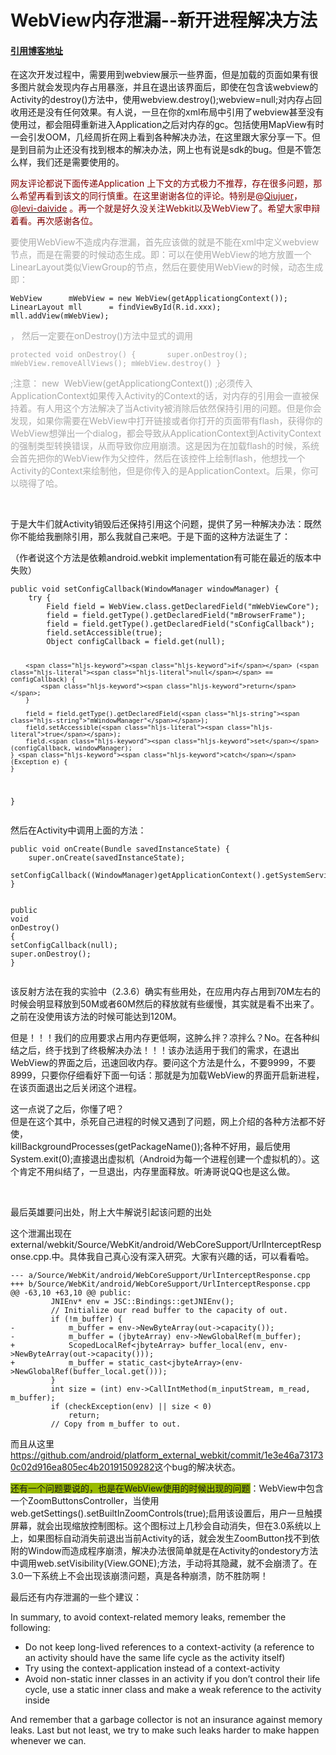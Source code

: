 <h1>WebView内存泄漏--新开进程解决方法</h1>

<h4>
<a href="https://my.oschina.net/zhibuji/blog/100580">引用博客地址</a>
</h4>

<div class="BlogContent clearfix">
                    <p>在这次开发过程中，需要用到webview展示一些界面，但是加载的页面如果有很多图片就会发现内存占用暴涨，并且在退出该界面后，即使在包含该webview的Activity的destroy()方法中，使用webview.destroy();webview=null;对内存占回收用还是没有任何效果。有人说，一旦在你的xml布局中引用了webview甚至没有使用过，都会阻碍重新进入Application之后对内存的gc。包括使用MapView有时一会引发OOM，几经周折在网上看到各种解决办法，在这里跟大家分享一下。但是到目前为止还没有找到根本的解决办法，网上也有说是sdk的bug。但是不管怎么样，我们还是需要使用的。</p> 
<p><span style="color:#800000">网友评论都说下面传递Application 上下文的方式极力不推荐，存在很多问题，那么希望再看到该文的同行慎重。在这里谢谢各位的评论。特别是@</span><a href="https://my.oschina.net/qiujuer" target="_blank" rel="nofollow"><span style="color:#800000">Qiujuer</span></a><span style="color:#800000">， @</span><a href="https://my.oschina.net/u/1015336" target="_blank" rel="nofollow"><span style="color:#800000">levi-daivide</span></a><span style="color:#800000">&nbsp;。再一个就是好久没关注Webkit以及WebView了。希望大家申辩着看。再次感谢各位。</span></p> 
<p><span style="color:#A9A9A9">要使用WebView不造成内存泄漏，首先应该做的就是不能在xml中定义webview节点，而是在需要的时候动态生成。即：可以在使用WebView的地方放置一个LinearLayout类似ViewGroup的节点，然后在要使用WebView的时候，动态生成即：</span></p> 
<pre class="hljs actionscript"><code class="hljs actionscript">WebView      mWebView = <span class="hljs-keyword"><span class="hljs-keyword">new</span></span> WebView(getApplicationgContext()); 
LinearLayout mll      = findViewById(R.id.xxx); 
mll.addView(mWebView);</code></pre> 
<p><span style="color:#A9A9A9">， 然后一定要在onDestroy()方法中显式的调用 </span></p> 
<pre class="hljs less"><span style="color:#A9A9A9"><code class="hljs less"><span class="hljs-selector-tag"><span class="hljs-selector-tag">protected</span></span> <span class="hljs-selector-tag"><span class="hljs-selector-tag">void</span></span> <span class="hljs-selector-tag"><span class="hljs-selector-tag">onDestroy</span></span>() { &nbsp; &nbsp; &nbsp; super<span class="hljs-selector-class"><span class="hljs-selector-class">.onDestroy</span></span>(); mWebView<span class="hljs-selector-class"><span class="hljs-selector-class">.removeAllViews</span></span>(); mWebView<span class="hljs-selector-class"><span class="hljs-selector-class">.destroy</span></span>() }</code></span></pre> 
<p><span style="color:#A9A9A9">;注意： new&nbsp; WebView(getApplicationgContext()) ;必须传入ApplicationContext如果传入Activity的Context的话，对内存的引用会一直被保持着。有人用这个方法解决了当Activity被消除后依然保持引用的问题。但是你会发现，如果你需要在WebView中打开链接或者你打开的页面带有flash，获得你的WebView想弹出一个dialog，都会导致从ApplicationContext到ActivityContext的强制类型转换错误，从而导致你应用崩溃。这是因为在加载flash的时候，系统会首先把你的WebView作为父控件，然后在该控件上绘制flash，他想找一个Activity的Context来绘制他，但是你传入的是ApplicationContext。后果，你可以晓得了哈。</span></p> 
<p>&nbsp;</p> 
<p>于是大牛们就Activity销毁后还保持引用这个问题，提供了另一种解决办法：既然你不能给我删除引用，那么我就自己来吧。于是下面的这种方法诞生了：</p> 
<p>（作者说这个方法是依赖<span style="background-color:#FFFFFF">android.webkit&nbsp;</span><span style="background-color:#FFFFFF">implementation有可能在最近的版本中失败</span>）</p> 
<pre class="hljs kotlin"><code class="hljs kotlin"><span class="hljs-keyword"><span class="hljs-keyword">public</span></span> void setConfigCallback(WindowManager windowManager) {
    <span class="hljs-keyword"><span class="hljs-keyword">try</span></span> {
        Field field = WebView.<span class="hljs-keyword"><span class="hljs-keyword">class</span></span>.getDeclaredField(<span class="hljs-string"><span class="hljs-string">"mWebViewCore"</span></span>);
        field = field.getType().getDeclaredField(<span class="hljs-string"><span class="hljs-string">"mBrowserFrame"</span></span>);
        field = field.getType().getDeclaredField(<span class="hljs-string"><span class="hljs-string">"sConfigCallback"</span></span>);
        field.setAccessible(<span class="hljs-literal"><span class="hljs-literal">true</span></span>);
        Object configCallback = field.<span class="hljs-keyword"><span class="hljs-keyword">get</span></span>(<span class="hljs-literal"><span class="hljs-literal">null</span></span>);

        <span class="hljs-keyword"><span class="hljs-keyword">if</span></span> (<span class="hljs-literal"><span class="hljs-literal">null</span></span> == configCallback) {
            <span class="hljs-keyword"><span class="hljs-keyword">return</span></span>;
        }

        field = field.getType().getDeclaredField(<span class="hljs-string"><span class="hljs-string">"mWindowManager"</span></span>);
        field.setAccessible(<span class="hljs-literal"><span class="hljs-literal">true</span></span>);
        field.<span class="hljs-keyword"><span class="hljs-keyword">set</span></span>(configCallback, windowManager);
    } <span class="hljs-keyword"><span class="hljs-keyword">catch</span></span>(Exception e) {
    }
}</code></pre> 
<p>然后在Activity中调用上面的方法：</p> 
<pre class="hljs java"><code class="hljs java"><span class="hljs-function"><span class="hljs-keyword"><span class="hljs-function"><span class="hljs-keyword">public</span></span></span><span class="hljs-function"> </span><span class="hljs-keyword"><span class="hljs-function"><span class="hljs-keyword">void</span></span></span><span class="hljs-function"> </span><span class="hljs-title"><span class="hljs-function"><span class="hljs-title">onCreate</span></span></span><span class="hljs-params"><span class="hljs-function"><span class="hljs-params">(Bundle savedInstanceState)</span></span></span><span class="hljs-function"> </span></span>{
    <span class="hljs-keyword"><span class="hljs-keyword">super</span></span>.onCreate(savedInstanceState);
    setConfigCallback((WindowManager)getApplicationContext().getSystemService(Context.WINDOW_SERVICE));
}

<span class="hljs-function"><span class="hljs-keyword"><span class="hljs-function"><span class="hljs-keyword">public</span></span></span><span class="hljs-function"> </span><span class="hljs-keyword"><span class="hljs-function"><span class="hljs-keyword">void</span></span></span><span class="hljs-function"> </span><span class="hljs-title"><span class="hljs-function"><span class="hljs-title">onDestroy</span></span></span><span class="hljs-params"><span class="hljs-function"><span class="hljs-params">()</span></span></span><span class="hljs-function"> </span></span>{
    setConfigCallback(<span class="hljs-keyword"><span class="hljs-keyword">null</span></span>);
    <span class="hljs-keyword"><span class="hljs-keyword">super</span></span>.onDestroy();
}</code></pre> 
<p>该反射方法在我的实验中（2.3.6）确实有些用处，在应用内存占用到70M左右的时候会明显释放到50M或者60M然后的释放就有些缓慢，其实就是看不出来了。之前在没使用该方法的时候可能达到120M。</p> 
<p>但是！！！我们的应用要求占用内存更低啊，这肿么拌？凉拌么？No。在各种纠结之后，终于找到了终极解决办法！！！该办法适用于我们的需求，在退出WebView的界面之后，迅速回收内存。要问这个方法是什么，不要9999，不要8999，只要你仔细看好下面一句话：那就是为加载WebView的界面开启新进程，在该页面退出之后关闭这个进程。</p> 
<p>这一点说了之后，你懂了吧？<br> 但是在这个其中，杀死自己进程的时候又遇到了问题，网上介绍的各种方法都不好使，<br> killBackgroundProcesses(getPackageName());各种不好用，最后使用System.exit(0);直接退出虚拟机（Android为每一个进程创建一个虚拟机的）。这个肯定不用纠结了，一旦退出，内存里面释放。听涛哥说QQ也是这么做。</p> 
<p>&nbsp;</p> 
<p>最后英雄要问出处，附上大牛解说引起该问题的出处</p> 
<p>这个泄漏出现在external/webkit/Source/WebKit/android/WebCoreSupport/UrlInterceptResponse.cpp.中。具体我自己真心没有深入研究。大家有兴趣的话，可以看看哈。</p> 
<pre class="hljs cpp"><code class="hljs cpp">--- a/Source/WebKit/android/WebCoreSupport/UrlInterceptResponse.cpp
+++ b/Source/WebKit/android/WebCoreSupport/UrlInterceptResponse.cpp
@@ <span class="hljs-number"><span class="hljs-number">-63</span></span>,<span class="hljs-number"><span class="hljs-number">10</span></span> +<span class="hljs-number"><span class="hljs-number">63</span></span>,<span class="hljs-number"><span class="hljs-number">10</span></span> @@ <span class="hljs-keyword"><span class="hljs-keyword">public</span></span>:
         JNIEnv* env = JSC::Bindings::getJNIEnv();
         <span class="hljs-comment"><span class="hljs-comment">// Initialize our read buffer to the capacity of out.</span></span>
         <span class="hljs-keyword"><span class="hljs-keyword">if</span></span> (!m_buffer) {
-            m_buffer = env-&gt;NewByteArray(out-&gt;capacity());
-            m_buffer = (jbyteArray) env-&gt;NewGlobalRef(m_buffer);
+            ScopedLocalRef&lt;jbyteArray&gt; buffer_local(env, env-&gt;NewByteArray(out-&gt;capacity()));
+            m_buffer = <span class="hljs-keyword"><span class="hljs-keyword">static_cast</span></span>&lt;jbyteArray&gt;(env-&gt;NewGlobalRef(buffer_local.get()));
         }
         <span class="hljs-keyword"><span class="hljs-keyword">int</span></span> size = (<span class="hljs-keyword"><span class="hljs-keyword">int</span></span>) env-&gt;CallIntMethod(m_inputStream, m_read, m_buffer);
         <span class="hljs-keyword"><span class="hljs-keyword">if</span></span> (checkException(env) || size &lt; <span class="hljs-number"><span class="hljs-number">0</span></span>)
             <span class="hljs-keyword"><span class="hljs-keyword">return</span></span>;
         <span class="hljs-comment"><span class="hljs-comment">// Copy from m_buffer to out.</span></span></code></pre> 
<p>而且从这里<a href="https://github.com/android/platform_external_webkit/commit/1e3e46a731730c02d916ea805ec4b20191509282" rel="nofollow">https://github.com/android/platform_external_webkit/commit/1e3e46a731730c02d916ea805ec4b20191509282</a>这个bug的解决状态。</p> 
<p><span style="background-color:#99BB00">还有一个问题要说的，也是在WebView使用的时候出现的问题</span>：WebView中包含一个ZoomButtonsController，当使用web.getSettings().setBuiltInZoomControls(true);启用该设置后，用户一旦触摸屏幕，就会出现缩放控制图标。这个图标过上几秒会自动消失，但在3.0系统以上上，如果图标自动消失前退出当前Activity的话，就会发生ZoomButton找不到依附的Window而造成程序崩溃，解决办法很简单就是在Activity的ondestory方法中调用web.setVisibility(View.GONE);方法，手动将其隐藏，就不会崩溃了。在3.0一下系统上不会出现该崩溃问题，真是各种崩溃，防不胜防啊！</p> 
<p>最后还有内存泄漏的一些个建议：</p> 
<p>In summary, to avoid context-related memory leaks, remember the following:</p> 
<ul> 
 <li>Do not keep long-lived references to a context-activity (a reference to an activity should have the same life cycle as the activity itself)</li> 
 <li>Try using the context-application instead of a context-activity</li> 
 <li>Avoid non-static inner classes in an activity if you don’t control their life cycle, use a static inner class and make a weak reference to the activity inside</li> 
</ul> 
<p>And remember that a garbage collector is not an insurance against memory leaks. Last but not least, we try to make such leaks harder to make happen whenever we can.</p>
                </div>